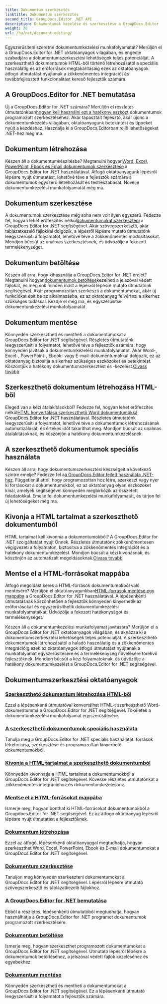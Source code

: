 ```yaml
---
title: Dokumentum szerkesztés
linktitle: Dokumentum szerkesztés
second_title: GroupDocs.Editor .NET API
description: Dokumentumok kezelése és szerkesztése a GroupDocs.Editor .NET segítségével. Tanulja meg, hogyan hozhat létre, szerkeszthet és menthet könnyedén dokumentumokat. Javítsa dokumentumkezelési munkafolyamatát még ma!
weight: 20
url: /hu/net/document-editing/
---
```


Egyszerűsíteni szeretné dokumentumkezelési munkafolyamatát? Merüljön el a GroupDocs.Editor for .NET oktatóanyagok világában, és engedje szabadjára a dokumentumszerkesztési lehetőségek teljes potenciálját. A szerkeszthető dokumentumok HTML-ből történő létrehozásától a speciális használatig és az erőforrások megtakarításáig ezek az oktatóanyagok átfogó útmutatást nyújtanak a zökkenőmentes integrációt és továbbfejlesztett funkcionalitást kereső fejlesztők számára.

## A GroupDocs.Editor for .NET bemutatása

 Új a GroupDocs.Editor for .NET számára? Merüljön el részletes útmutatónkban[hogyan kell használni ezt a hatékony eszközt](./introduction-groupdocs-editor/) dokumentumok programozott szerkesztéséhez. Akár tapasztalt fejlesztő, akár újonc a dokumentumkezelés világában, oktatóanyagunk betekintést és tippeket nyújt a kezdéshez. Használja ki a GroupDocs.Editorban rejlő lehetőségeket .NET-hez még ma.

## Dokumentum létrehozása

Készen áll a dokumentumkészítésbe? Megtanulni hogyan[Word, Excel, PowerPoint, Ebook és Email dokumentumok szerkesztése](./create-document/) a GroupDocs.Editor for .NET használatával. Átfogó oktatóanyagunk lépésről lépésre nyújt útmutatást, lehetővé téve a fejlesztők számára a dokumentumok egyszerű létrehozását és testreszabását. Növelje dokumentumkezelési munkafolyamatát még ma.

## Dokumentum szerkesztése

 A dokumentumok szerkesztése még soha nem volt ilyen egyszerű. Fedezze fel, hogyan lehet erőfeszítés nélkül[dokumentumokat szerkeszteni](./edit-document/) a GroupDocs.Editor for .NET segítségével. Akár szövegszerkesztő, akár táblázatkezelő fájlokkal dolgozik, a lépésről lépésre mutató útmutatónk leegyszerűsíti a folyamatot, lehetővé téve a zökkenőmentes módosításokat. Mondjon búcsút az unalmas szerkesztésnek, és üdvözölje a fokozott termelékenységet.


## Dokumentum betöltése

 Készen áll arra, hogy kihasználja a GroupDocs.Editor for .NET erejét? Megtanulni hogyan[dokumentumok betöltése](./load-document/)kezelheti a jelszóval védett fájlokat, és még sok minden mást a lépésről lépésre mutató útmutatónk segítségével. Akár programozottan szerkeszti a dokumentumokat, akár új funkciókat épít be az alkalmazásba, ez az oktatóanyag felvértezi a sikerhez szükséges tudással. Kezdje el még ma, és egyszerűsítse dokumentumkezelési munkafolyamatát.

## Dokumentum mentése

 Könnyedén szerkesztheti és mentheti a dokumentumokat a GroupDocs.Editor for .NET segítségével. Részletes útmutatónk leegyszerűsíti a folyamatot, lehetővé téve a fejlesztők számára, hogy könnyedén javítsák a dokumentumkezelési munkafolyamatot. Akár Word-, Excel-, PowerPoint-, Ebook- vagy E-mail-dokumentumokkal dolgozik, ez az oktatóanyag biztosítja a sikerhez szükséges eszközöket és betekintést. Köszöntjük a hatékony dokumentumszerkesztést és -kezelést.[Olvass tovább](./save-document/)

## Szerkeszthető dokumentum létrehozása HTML-ből

 Eleged van a kézi átalakításokból? Fedezze fel, hogyan lehet erőfeszítés nélkül[HTML konvertálása szerkeszthető Word dokumentumokká](./create-editable-document-from-html/) GroupDocs.Editor for .NET használatával. Részletes útmutatónk leegyszerűsíti a folyamatot, lehetővé téve a dokumentumok létrehozásának automatizálását, és értékes időt takaríthat meg. Mondjon búcsút az unalmas átalakításoknak, és köszönjön a hatékony dokumentumkezelésnek.

## A szerkeszthető dokumentumok speciális használata

 Készen áll arra, hogy dokumentumszerkesztési készségeit a következő szintre emelje? Fedezze fel a[a GroupDocs.Editor fejlett használata .NET-hez](./advanced-usage-of-editable-documents/). Függetlenül attól, hogy programozottan hoz létre, szerkeszt vagy nyer ki forrásokat a dokumentumokból, ez az oktatóanyag olyan eszközöket kínál, amelyek segítségével könnyedén megbirkózik az összetett feladatokkal. Emelje fel dokumentumkezelési munkafolyamatát, és tárjon fel új lehetőségeket még ma.

## Kivonja a HTML tartalmat a szerkeszthető dokumentumból

 HTML tartalmat kell kivonnia a dokumentumokból? A GroupDocs.Editor for .NET szolgáltatást nyújt Önnek. Részletes útmutatónk zökkenőmentesen végigvezeti a folyamaton, biztosítva a zökkenőmentes integrációt és a hatékony dokumentumkezelést. Mondjon búcsút a kézi kivonásnak, és köszönjön az automatizált megoldásoknak.[Olvass tovább](./extract-html-content-from-editable-document/)

## Mentse el a HTML-forrásokat mappába

 Átfogó megoldást keres a HTML-források dokumentumokból való mentésére? Merüljön el oktatóanyagunkban[HTML-források mentése egy mappába](./save-html-resources-to-folder/) a GroupDocs.Editor for .NET használatával. A lépésenkénti útmutatásnak köszönhetően a fejlesztők könnyedén kinyerhetik az erőforrásokat és egyszerűsíthetik dokumentumkezelési munkafolyamataikat. Üdvözölje a fokozott hatékonyságot és termelékenységet.

Készen áll a dokumentumkezelési munkafolyamat javítására? Merüljön el a GroupDocs.Editor for .NET oktatóanyagok világában, és aknázza ki a dokumentumszerkesztési lehetőségek teljes potenciálját. A szerkeszthető dokumentumok létrehozásától a haladó használatig és a zökkenőmentes integrációig ezek az oktatóanyagok átfogó útmutatást nyújtanak a munkafolyamat egyszerűsítésére és a termelékenység növelésére törekvő fejlesztőknek. Mondjon búcsút a kézi folyamatoknak, és üdvözölje a hatékony dokumentumkezelést a GroupDocs.Editor for .NET segítségével. 
## Dokumentumszerkesztési oktatóanyagok
### [Szerkeszthető dokumentum létrehozása HTML-ből](./create-editable-document-from-html/)
Ezzel a lépésenkénti útmutatóval konvertálhat HTML-t szerkeszthető Word-dokumentummá a GroupDocs.Editor for .NET segítségével. Tökéletes a dokumentumkezelési munkafolyamat egyszerűsítésére.
### [A szerkeszthető dokumentumok speciális használata](./advanced-usage-of-editable-documents/)
Tanulja meg a GroupDocs.Editor for .NET speciális használatát: források létrehozása, szerkesztése és programozottan kinyerhető dokumentumokból.
### [Kivonja a HTML tartalmat a szerkeszthető dokumentumból](./extract-html-content-from-editable-document/)
Könnyedén kivonhatja a HTML tartalmat a dokumentumokból a GroupDocs.Editor for .NET segítségével. Kövesse részletes útmutatónkat a zökkenőmentes integrációhoz és dokumentumkezeléshez.
### [Mentse el a HTML-forrásokat mappába](./save-html-resources-to-folder/)
Ismerje meg, hogyan bonthat ki HTML-forrásokat dokumentumokból a Groupdocs.Editor for .NET segítségével. Ez az átfogó oktatóanyag lépésről lépésre nyújt útmutatást a fejlesztőknek.
### [Dokumentum létrehozása](./create-document/)
Ezzel az átfogó, lépésenkénti oktatóanyaggal megtudhatja, hogyan szerkeszthet Word, Excel, PowerPoint, Ebook és E-mail dokumentumokat a GroupDocs.Editor for .NET segítségével.
### [Dokumentum szerkesztése](./edit-document/)
Tanuljon meg könnyedén szerkeszteni dokumentumokat a GroupDocs.Editor for .NET segítségével. Lépésről lépésre útmutató szövegszerkesztő és táblázatkezelő fájlokhoz.
### [A GroupDocs.Editor for .NET bemutatása](./introduction-groupdocs-editor/)
Ebből a részletes, lépésenkénti útmutatóból megtudhatja, hogyan használhatja a GroupDocs.Editor for .NET programot dokumentumok programozott szerkesztésére.
### [Dokumentum betöltése](./load-document/)
Ismerje meg, hogyan szerkeszthet programozott dokumentumokat a GroupDocs.Editor for .NET segítségével. Útmutató lépésről lépésre a dokumentumok betöltéséhez, a jelszóval védett fájlok kezeléséhez és egyebekhez.
### [Dokumentum mentése](./save-document/)
Könnyedén szerkesztheti és mentheti a dokumentumokat a GroupDocs.Editor for .NET segítségével. Ez a lépésenkénti útmutató leegyszerűsíti a folyamatot a fejlesztők számára.